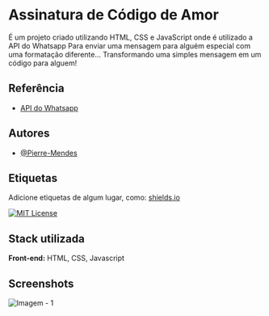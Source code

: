 
# Assinatura de Código de Amor

É um projeto criado utilizando HTML, CSS e JavaScript onde é utilizado a API do Whatsapp Para enviar uma mensagem para alguém especial com uma formatação diferente... Transformando uma simples mensagem em um código para alguem!


## Referência

 - [API do Whatsapp](https://api.whatsapp.com/)

## Autores

- [@Pierre-Mendes](https://www.github.com/Pierre-Mendes)


## Etiquetas

Adicione etiquetas de algum lugar, como: [shields.io](https://shields.io/)

[![MIT License](https://img.shields.io/badge/License-MIT-green.svg)](https://choosealicense.com/licenses/mit/)


## Stack utilizada

**Front-end:** HTML, CSS, Javascript

## Screenshots

![Imagem - 1](https://github.com/Pierre-Mendes/Projeto-Assinatura-de-Amor/assets/63386178/55d06221-aef5-4fc1-bd54-b07363fde718)


